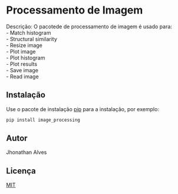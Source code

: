 # Processamento de Imagem

Descrição: 
O pacotede de processamento de imagem é usado para:<br />
	- Match histogram<br />
	- Structural similarity<br />
	- Resize image<br />
	- Plot image<br />
	- Plot histogram<br />
	- Plot results<br />
	- Save image<br />
	- Read image<br />

## Instalação

Use o pacote de instalação [pip](https://pip.pypa.io/en/stable/) para a instalação, por exemplo:

```bash
pip install image_processing
```

## Autor
Jhonathan Alves

## Licença
[MIT](https://choosealicense.com/licenses/mit/)